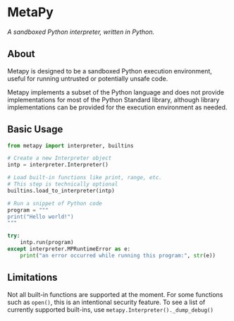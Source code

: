 # MetaPy
*A sandboxed Python interpreter, written in Python.*

## About

Metapy is designed to be a sandboxed Python execution environment, useful for running untrusted or potentially unsafe code.

Metapy implements a subset of the Python language and does not provide implementations for most of the Python Standard library, although library implementations can be provided for the execution environment as needed.

## Basic Usage

```python
from metapy import interpreter, builtins

# Create a new Interpreter object
intp = interpreter.Interpreter()

# Load built-in functions like print, range, etc.
# This step is technically optional
builtins.load_to_interpreter(intp)

# Run a snippet of Python code
program = """
print("Hello world!")
"""

try:
    intp.run(program)
except interpreter.MPRuntimeError as e:
    print("an error occurred while running this program:", str(e))
```
## Limitations

Not all built-in functions are supported at the moment. For some functions such as `open()`, this is an intentional security feature. To see a list of currently supported built-ins, use `metapy.Interpreter()._dump_debug()`